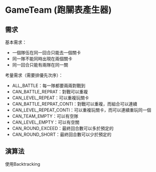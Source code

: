 GameTeam (跑關表產生器)
===

需求
---
基本需求：
- 一個隊伍在同一回合只能去一個關卡
- 同一隊不能同時出現在兩個關卡
- 同一回合只能有兩隊在同一關

考量需求（需要排優先次序）：
- ALL_BATTLE：每一隊都要兩兩對戰到
- CAN_BATTLE_REPRAT：對戰可以重複
- CAN_LEVEL_REPEAT：可以重複玩關卡
- CAN_BATTLE_REPRAT_CONTI：對戰可以重複，而組合可以連續
- CAN_LEVEL_REPEAT_CONTI：可以重複玩關卡，而可以連續重玩同一個
- CAN_TEAM_EMPTY：可以有空隊
- CAN_LEVEL_EMPTY：可以有空關
- CAN_ROUND_EXCEED：最終回合數可以多於預定的
- CAN_ROUND_SHORT：最終回合數可以少於預定的

演算法
---
使用Backtracking
